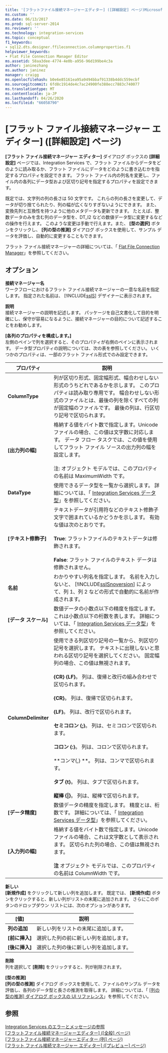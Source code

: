 ```yaml
---
title: '[フラットファイル接続マネージャーエディター] ([詳細設定] ページ)Microsoft Docs'
ms.custom: ''
ms.date: 06/13/2017
ms.prod: sql-server-2014
ms.reviewer: ''
ms.technology: integration-services
ms.topic: conceptual
f1_keywords:
- sql12.dts.designer.ffileconnection.columnproperties.f1
helpviewer_keywords:
- Flat File Connection Manager Editor
ms.assetid: 58aa3dee-4774-4e0b-a956-96d199be4c3a
author: janinezhang
ms.author: janinez
manager: craigg
ms.openlocfilehash: b0e6e85161ea95a9494bbaf91338b4ddc559ecbf
ms.sourcegitcommit: 6fd8c1914de4c7ac24900fe388ecc7883c740077
ms.translationtype: MT
ms.contentlocale: ja-JP
ms.lasthandoff: 04/26/2020
ms.locfileid: "66058790"
---
```

# <a name="flat-file-connection-manager-editor-advanced-page"></a>[フラット ファイル接続マネージャー エディター] ([詳細設定] ページ)
  **[フラット ファイル接続マネージャー エディター]** ダイアログ ボックスの **[詳細設定]** ページでは、Integration Services で、フラット ファイルからデータをどのように読み取るか、フラット ファイルにデータをどのように書き込むかを指定するプロパティを設定できます。 フラット ファイル内の列名を変更し、ファイル内の各列にデータ型および区切り記号を指定するプロパティを設定できます。  
  
 既定では、文字列の列の長さは 50 文字です。 これらの列の長さを変更して、データが切り捨てられたり、列の幅が広くなりすぎないようにできます。 また、変換先列と互換性を持つように他のメタデータも更新できます。 たとえば、整数データのみを含む列のデータ型を、DT_I2 などの数値データ型に変更するなどの操作を行えます。 このような変更は手動で行えます。また、 **[型の選択]** ボタンをクリックし、 **[列の型の推測]** ダイアログ ボックスを使用して、サンプル データを評価し、自動的に変更することもできます。  
  
 フラット ファイル接続マネージャーの詳細については、「 [Flat File Connection Manager](connection-manager/file-connection-manager.md)」を参照してください。  
  
## <a name="options"></a>オプション  
 **接続マネージャー名**  
 ワークフローにおけるフラット ファイル接続マネージャーの一意な名前を指定します。 指定された名前は、 [!INCLUDE[ssIS](../includes/ssis-md.md)] デザイナーに表示されます。  
  
 **説明**  
 接続マネージャーの説明を記述します。 パッケージを自己文書化して目的を明確にし、保守が容易になるように、接続マネージャーの目的について記述することをお勧めします。  
  
 **[各列のプロパティを構成します。]**  
 左側のペインで列を選択すると、そのプロパティが右側のペインに表示されます。 データ型プロパティの説明については、次の表を参照してください。 いくつかのプロパティは、一部のフラット ファイル形式でのみ設定できます。  
  
|プロパティ|説明|  
|--------------|-----------------|  
|**ColumnType**|列が区切り形式、固定幅形式、幅合わせしない形式のうちどれであるかを示します。 このプロパティは読み取り専用です。 幅合わせしない形式のファイルとは、最後の列を除くすべての列が固定幅のファイルです。 最後の列は、行区切り記号で区切られます。|  
|**[出力列の幅]**|格納する値をバイト数で指定します。Unicode ファイルの場合、この値は文字数に対応します。 データ フロー タスクでは、この値を使用してフラット ファイル ソースの出力列の幅を設定します。<br /><br /> 注: オブジェクト モデルでは、このプロパティの名前は MaximumWidth です。|  
|**DataType**|使用できるデータ型を一覧から選択します。 詳細については、「 [Integration Services データ型](data-flow/integration-services-data-types.md)」を参照してください。|  
|**[テキスト修飾子]**|テキストデータが引用符などのテキスト修飾子文字で囲まれているかどうかを示します。 有効な値は次のとおりです。<br /><br /> **True**: フラットファイルのテキストデータは修飾されます。<br /><br /> **False**: フラット ファイルのテキスト データは修飾されません。|  
|**名前**|わかりやすい列名を指定します。 名前を入力しないと、 [!INCLUDE[ssISnoversion](../includes/ssisnoversion-md.md)] によって、列 1、列 2 などの形式で自動的に名前が作成されます。|  
|**[データ スケール]**|数値データの小数点以下の精度を指定します。 これは小数点以下の桁数を表します。 詳細については、「 [Integration Services データ型](data-flow/integration-services-data-types.md)」を参照してください。|  
|**ColumnDelimiter**|使用できる列区切り記号の一覧から、列区切り記号を選択します。 テキストに出現しないと思われる区切り記号を選択してください。 固定幅列の場合、この値は無視されます。<br /><br /> **{CR} {LF}**。 列は、復帰と改行の組み合わせで区切られます。<br /><br /> **{CR}**。 列は、復帰で区切られます。<br /><br /> **{LF}**。 列は、改行で区切られます。<br /><br /> **セミコロン {;}**。 列は、セミコロンで区切られます。<br /><br /> **コロン {:}**。 列は、コロンで区切られます。<br /><br /> **コンマ{,} **。 列は、コンマで区切られます。<br /><br /> **タブ {t}**。 列は、タブで区切られます。<br /><br /> **縦棒 {&#124;}**。 列は、縦棒で区切られます。|  
|**[データ精度]**|数値データの精度を指定します。 精度とは、桁数です。 詳細については、「 [Integration Services データ型](data-flow/integration-services-data-types.md)」を参照してください。|  
|**[入力列の幅]**|格納する値をバイト数で指定します。Unicode ファイルの場合、これは文字数として表示されます。 区切られた列の場合、この値は無視されます。<br /><br /> **注** オブジェクト モデルでは、このプロパティの名前は ColumnWidth です。|  
  
 **新しい**  
 **[新規作成]** をクリックして新しい列を追加します。 既定では、 **[新規作成]** ボタンをクリックすると、新しい列がリストの末尾に追加されます。 さらにこのボタンのドロップダウン リストには、次のオプションがあります。  
  
|[値]|説明|  
|-----------|-----------------|  
|**列の追加**|新しい列をリストの末尾に追加します。|  
|**[前に挿入]**|選択した列の前に新しい列を追加します。|  
|**[後に挿入]**|選択した列の後に新しい列を追加します。|  
  
 **削除**  
 列を選択して **[削除]** をクリックすると、列が削除されます。  
  
 **[型の推測]**  
 **[列の型の推測]** ダイアログ ボックスを使用して、ファイルのサンプル データを評価し、各列のデータ型と長さの推測を取得します。 詳細については、「 [[列の型の推測] ダイアログ ボックスの UI リファレンス](connection-manager/suggest-column-types-dialog-box-ui-reference.md)」を参照してください。  
  
## <a name="see-also"></a>参照  
 [Integration Services のエラーとメッセージの参照](../../2014/integration-services/integration-services-error-and-message-reference.md)   
 [[フラットファイル接続マネージャーエディター] &#40;[全般] ページ&#41;](general-page-of-integration-services-designers-options.md)   
 [[フラットファイル接続マネージャーエディター &#40;列] ページ&#41;](../../2014/integration-services/flat-file-connection-manager-editor-columns-page.md)   
 [[フラット ファイル接続マネージャー エディター] ([プレビュー] ページ)](../../2014/integration-services/flat-file-connection-manager-editor-preview-page.md)  
  
  
